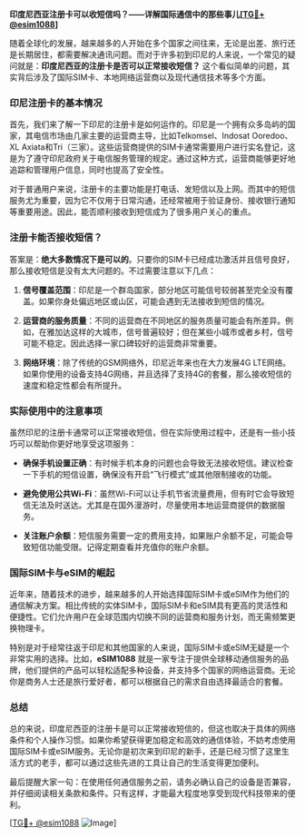 **印度尼西亚注册卡可以收短信吗？——详解国际通信中的那些事儿[[TG💪+ @esim1088](https://t.me/s/esim1088)]**

随着全球化的发展，越来越多的人开始在多个国家之间往来，无论是出差、旅行还是长期居住，都需要解决通讯问题。而对于许多初到印尼的人来说，一个常见的疑问就是：**印度尼西亚的注册卡是否可以正常接收短信？** 这个看似简单的问题，其实背后涉及了国际SIM卡、本地网络运营商以及现代通信技术等多个方面。

### 印尼注册卡的基本情况

首先，我们来了解一下印尼的注册卡是如何运作的。印尼是一个拥有众多岛屿的国家，其电信市场由几家主要的运营商主导，比如Telkomsel、Indosat Ooredoo、XL Axiata和Tri（三家）。这些运营商提供的SIM卡通常需要用户进行实名登记，这是为了遵守印尼政府关于电信服务管理的规定。通过这种方式，运营商能够更好地追踪和管理用户信息，同时也提高了安全性。

对于普通用户来说，注册卡的主要功能是打电话、发短信以及上网。而其中的短信服务尤为重要，因为它不仅用于日常沟通，还经常被用于验证身份、接收银行通知等重要用途。因此，能否顺利接收到短信成为了很多用户关心的重点。

### 注册卡能否接收短信？

答案是：**绝大多数情况下是可以的**。只要你的SIM卡已经成功激活并且信号良好，那么接收短信是没有太大问题的。不过需要注意以下几点：

1. **信号覆盖范围**：印尼是一个群岛国家，部分地区可能信号较弱甚至完全没有覆盖。如果你身处偏远地区或山区，可能会遇到无法接收到短信的情况。
   
2. **运营商的服务质量**：不同的运营商在不同地区的服务质量可能会有所差异。例如，在雅加达这样的大城市，信号普遍较好；但在某些小城市或者乡村，信号可能不稳定。因此选择一家口碑较好的运营商非常重要。

3. **网络环境**：除了传统的GSM网络外，印尼近年来也在大力发展4G LTE网络。如果你使用的设备支持4G网络，并且选择了支持4G的套餐，那么接收短信的速度和稳定性都会有所提升。

### 实际使用中的注意事项

虽然印尼的注册卡通常可以正常接收短信，但在实际使用过程中，还是有一些小技巧可以帮助你更好地享受这项服务：

- **确保手机设置正确**：有时候手机本身的问题也会导致无法接收短信。建议检查一下手机的短信设置，确保没有开启“飞行模式”或其他限制接收的功能。
  
- **避免使用公共Wi-Fi**：虽然Wi-Fi可以让手机节省流量费用，但有时它会导致短信无法及时送达。尤其是在国外漫游时，尽量使用本地运营商提供的数据服务。

- **关注账户余额**：短信服务需要一定的费用支持，如果账户余额不足，可能会导致短信功能受限。记得定期查看并充值你的账户余额。

### 国际SIM卡与eSIM的崛起

近年来，随着技术的进步，越来越多的人开始选择国际SIM卡或eSIM作为他们的通信解决方案。相比传统的实体SIM卡，国际SIM卡和eSIM具有更高的灵活性和便捷性。它们允许用户在全球范围内切换不同的运营商和服务计划，而无需频繁更换物理卡。

特别是对于经常往返于印尼和其他国家的人来说，国际SIM卡或eSIM无疑是一个非常实用的选择。比如，**eSIM1088** 就是一家专注于提供全球移动通信服务的品牌，他们提供的产品可以轻松适配多种设备，并支持多个国家的网络运营商。无论你是商务人士还是旅行爱好者，都可以根据自己的需求自由选择最适合的套餐。

### 总结

总的来说，印度尼西亚的注册卡是可以正常接收短信的，但这也取决于具体的网络条件和个人操作习惯。如果你希望获得更加稳定和高效的通信体验，不妨考虑使用国际SIM卡或eSIM服务。无论你是初次来到印尼的新手，还是已经习惯了这里生活方式的老手，都可以通过这些先进的工具让自己的生活变得更加便利。

最后提醒大家一句：在使用任何通信服务之前，请务必确认自己的设备是否兼容，并仔细阅读相关条款和条件。只有这样，才能最大程度地享受到现代科技带来的便利。

[[TG💪+ @esim1088](https://t.me/s/esim1088) ![Image](https://i.postimg.cc/4NQfJmqS/Snipaste-2025-05-13-00-14-12.png)]